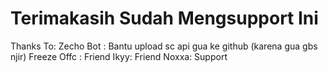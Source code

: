 # Terimakasih Sudah Mengsupport Ini
Thanks To:
Zecho Bot : Bantu upload sc api gua ke github (karena gua gbs njir)
Freeze Offc : Friend
Ikyy: Friend
Noxxa: Support
